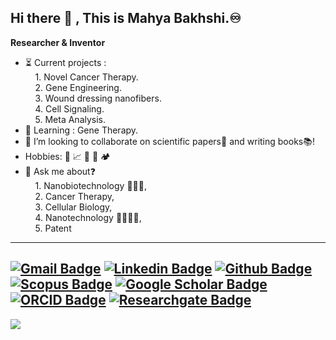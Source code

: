 ## Hi there 👋 , This is Mahya Bakhshi.:infinity:
**Researcher & Inventor**
<!--
**bakhshiali/bakhshiali** is a ✨ _special_ ✨ repository because its `README.md` (this file) appears on your GitHub profile.

Here are some ideas to get you started:

- 🔭 I’m currently working on ...
- 🌱 I’m currently ...
- 👯 I’m looking to collaborate on ...
- 🤔 I’m looking for help with ...
- 💬 Ask me about ...
- 📫 How to reach me: ...
- 😄 Pronouns: ...
- ⚡ Fun fact: ...
-->
- :hourglass_flowing_sand: Current projects :   
&nbsp;&nbsp;&nbsp;&nbsp;1. Novel Cancer Therapy.   
&nbsp;&nbsp;&nbsp;&nbsp;2. Gene Engineering.   
&nbsp;&nbsp;&nbsp;&nbsp;3. Wound dressing nanofibers.   
&nbsp;&nbsp;&nbsp;&nbsp;4. Cell Signaling.   
&nbsp;&nbsp;&nbsp;&nbsp;5. Meta Analysis.   
- :mag_right: Learning :  Gene Therapy.
- :handshake: I’m looking to collaborate on scientific papers:scroll: and writing books:books:!
- Hobbies: :musical_note: :chart_with_upwards_trend: :open_book: :dart: :camping:
- 💬 Ask me about:question:   
&nbsp;&nbsp;&nbsp;&nbsp;1. Nanobiotechnology :dna::petri_dish::pill:,   
&nbsp;&nbsp;&nbsp;&nbsp;2. Cancer Therapy,   
&nbsp;&nbsp;&nbsp;&nbsp;3. Cellular Biology,   
&nbsp;&nbsp;&nbsp;&nbsp;4. Nanotechnology :man_scientist::test_tube::microscope:,   
&nbsp;&nbsp;&nbsp;&nbsp;5. Patent 

---
[![Gmail Badge](https://img.shields.io/badge/-mahya2001911@gmail.com-c14438?style=flat&logo=Gmail&logoColor=white&link=mailto:mahya2001911@gmail.com)](mailto:mahya2001911@gmail.com) 
[![Linkedin Badge](https://img.shields.io/badge/-Mahya--Bakhshi---0072b1?style=flat&logo=Linkedin&logoColor=white&link=https://www.linkedin.com/in/mahya-bakhshi-/)](https://www.linkedin.com/in/mahya-bakhshi-/)
[![Github Badge](https://img.shields.io/badge/-BakhshiMahya-grey?style=flat&logo=github&logoColor=white&link=https://github.com/BakhshiMahya)](https://github.com/BakhshiMahya) 
[![Scopus Badge](https://img.shields.io/badge/-Mahya_Bakhshi-0072b1?style=flat&logo=Scopus&logoColor=white&link=https://www.scopus.com/authid/detail.uri?authorId=58806639200)](https://www.scopus.com/authid/detail.uri?authorId=58806639200)
[![Google Scholar Badge](https://img.shields.io/badge/-Mahya_Bakhshi-0072b1?style=flat&logo=GoogleScholar&logoColor=white&link=https://scholar.google.com/citations?user=I2Ezyg4AAAAJ)](https://scholar.google.com/citations?user=I2Ezyg4AAAAJ)
[![ORCID Badge](https://img.shields.io/badge/-Mahya_Bakhshi-0072b1?style=flat&logo=Orcid&logoColor=white&link=https://orcid.org/0009-0000-5104-3068)](https://orcid.org/0009-0000-5104-3068)
[![Researchgate Badge](https://img.shields.io/badge/-Mahya_Bakhshi-0072b1?style=flat&logo=Researchgate&logoColor=white&link=https://www.researchgate.net/profile/Mahya-Bakhshi-2)](https://www.researchgate.net/profile/Mahya-Bakhshi-2)
<img src="https://komarev.com/ghpvc/?username=bakhshimahya&style=flat-square&color=blue" alt=""/>
---
<!--
[![Top Langs](https://github-readme-stats.vercel.app/api/top-langs/?username=bakhshiali&layout=compact)](https://github.com/bakhshiali/)-->
<a href="https://github.com/bakhshimahya/"><img align="center" src="https://github-readme-stats.vercel.app/api/top-langs/?username=bakhshimahya&layout=compact&theme=buefy&hide_border=true" /></a>
